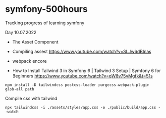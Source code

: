 # symfony-500hours
Tracking progress of learning symfony



Day 10.07.2022

* The Asset Component

* Compiling assest https://www.youtube.com/watch?v=SLJw6dBInas

* webpack encore

* How to Install Tailwind 3 in Symfony 6 | Tailwind 3 Setup | Symfony 6 for Beginners https://www.youtube.com/watch?v=qW8v75vMgfk&t=51s

```
npm install -D tailwindcss postcss-loader purgecss-webpack-plugin glob-all path
```


Compile css with tailwind 

```
npx tailwindcss -i ./assets/styles/app.css -o ./public/build/app.css --watch
```
